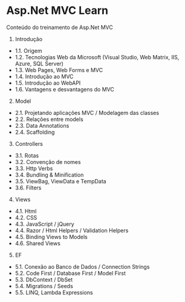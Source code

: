 # Asp.Net MVC Learn
Conteúdo do treinamento de Asp.Net MVC

1. Introdução
  * 1.1. Origem
  * 1.2. Tecnologias Web da Microsoft (Visual Studio, Web Matrix, IIS, Azure, SQL Server)
  * 1.3. Web Pages, Web Forms e MVC
  * 1.4. Introdução ao MVC
  * 1.5. Introdução ao WebAPI
  * 1.6. Vantagens e desvantagens do MVC
2. Model
  * 2.1. Projetando aplicações MVC / Modelagem das classes
  * 2.2. Relações entre models
  * 2.3. Data Annotations
  * 2.4. Scaffolding
3. Controllers
  * 3.1. Rotas
  * 3.2. Convenção de nomes
  * 3.3. Http Verbs
  * 3.4. Bundling & Minification
  * 3.5. ViewBag, ViewData e TempData
  * 3.6. Filters
4. Views
  * 4.1. Html
  * 4.2. CSS
  * 4.3. JavaScript / jQuery
  * 4.4. Razor / Html Helpers / Validation Helpers
  * 4.5. Binding Views to Models
  * 4.6. Shared Views
5. EF
  * 5.1. Conexão ao Banco de Dados / Connection Strings
  * 5.2. Code First / Database First / Model First
  * 5.3. DbContext / DbSet
  * 5.4. Migrations / Seeds
  * 5.5. LINQ, Lambda Expressions
